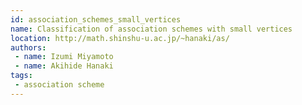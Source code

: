 ```yaml
---
id: association_schemes_small_vertices
name: Classification of association schemes with small vertices
location: http://math.shinshu-u.ac.jp/~hanaki/as/
authors:
 - name: Izumi Miyamoto
 - name: Akihide Hanaki
tags:
 - association scheme
---
```



